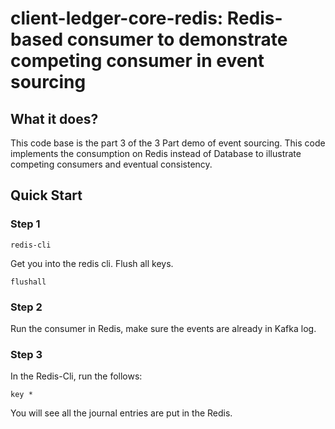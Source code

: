 # client-ledger-core-redis: Redis-based consumer to demonstrate competing consumer in event sourcing
## What it does?
This code base is the part 3 of the 3 Part demo of event sourcing.  This code implements the consumption on Redis instead of Database to illustrate competing consumers and eventual consistency.
## Quick Start
### Step 1
```
redis-cli
```
Get you into the redis cli. Flush all keys.
```
flushall
```

### Step 2
Run the consumer in Redis, make sure the events are already in Kafka log.

### Step 3

In the Redis-Cli, run the follows:
```
key *
```

You will see all the journal entries are put in the Redis.
